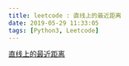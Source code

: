 ```yaml
---
title: leetcode : 直线上的最近距离
date: 2019-05-29 11:33:05
tags: [Python3, Leetcode]
---
```


[直线上的最近距离](https://leetcode-cn.com/problems/shortest-distance-in-a-line/)

